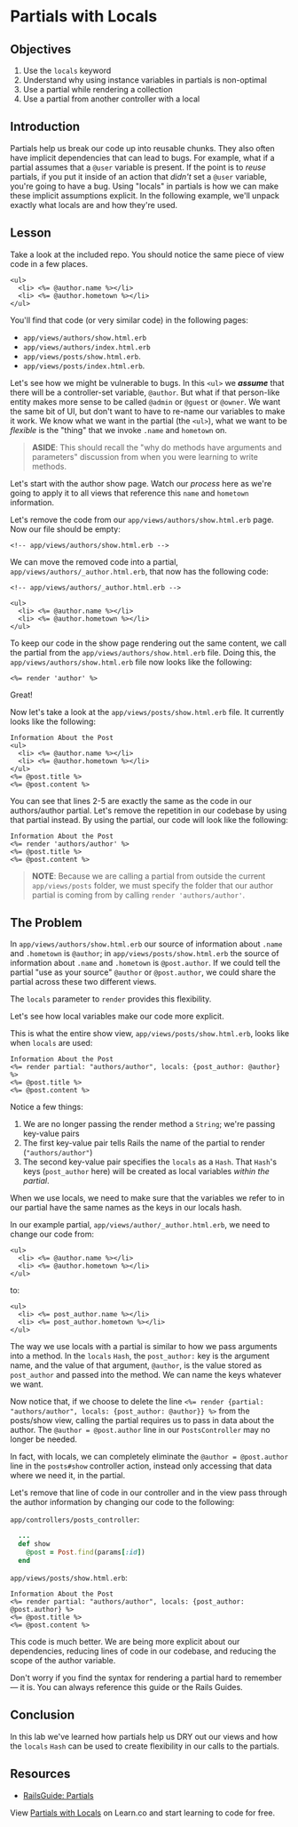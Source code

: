 #  Partials with Locals

## Objectives

1. Use the `locals` keyword
2. Understand why using instance variables in partials is non-optimal
3. Use a partial while rendering a collection
4. Use a partial from another controller with a local

## Introduction

Partials help us break our code up into reusable chunks.  They also often have
implicit dependencies that can lead to bugs.  For example, what if a partial
assumes that a `@user` variable is present. If the point is to _reuse_ partials,
if you put it inside of an action that _didn't_ set a `@user` variable, you're
going to have a bug. Using "locals" in partials is how we can make these
implicit assumptions explicit.  In the following example, we'll unpack exactly
what locals are and how they're used.

## Lesson

Take a look at the included repo.  You should notice the same piece of view code
in a few places.

```erb
<ul>
  <li> <%= @author.name %></li>
  <li> <%= @author.hometown %></li>
</ul>
```

You'll find that code (or very similar code) in the following pages:

* `app/views/authors/show.html.erb`
* `app/views/authors/index.html.erb`
* `app/views/posts/show.html.erb`.
* `app/views/posts/index.html.erb`.

Let's see how we might be vulnerable to bugs. In this `<ul>` we ***assume***
that there will be a controller-set variable, `@author`. But what if that
person-like entity makes more sense to be called `@admin` or `@guest` or
`@owner`. We want the same bit of UI, but don't want to have to re-name our
variables to make it work. We know what we want in the partial (the `<ul>`),
what we want to be _flexible_ is the "thing" that we invoke `.name` and
`hometown` on.

> **ASIDE**: This should recall the "why do methods have arguments and
> parameters" discussion from when you were learning to write methods.

Let's start with the author show page.  Watch our _process_ here as we're going
to apply it to all views that reference this `name` and `hometown` information.

Let's remove the code from our `app/views/authors/show.html.erb` page.  Now our
file should be empty:

```erb
<!-- app/views/authors/show.html.erb -->

```

We can move the removed code into a partial, `app/views/authors/_author.html.erb`, that now has the following code:

```erb
<!-- app/views/authors/_author.html.erb -->

<ul>
  <li> <%= @author.name %></li>
  <li> <%= @author.hometown %></li>
</ul>
```

To keep our code in the show page rendering out the same content, we call the
partial from the `app/views/authors/show.html.erb` file.  Doing this, the
`app/views/authors/show.html.erb` file now looks like the following:

```erb
<%= render 'author' %>
```

Great!

Now let's take a look at the `app/views/posts/show.html.erb` file.  It
currently looks like the following:

```erb
Information About the Post
<ul>
  <li> <%= @author.name %></li>
  <li> <%= @author.hometown %></li>
</ul>
<%= @post.title %>
<%= @post.content %>
```

You can see that lines 2-5 are exactly the same as the code in our
authors/author partial.  Let's remove the repetition in our codebase by using
that partial instead.  By using the partial, our code will look like the
following:

```erb
Information About the Post
<%= render 'authors/author' %>
<%= @post.title %>
<%= @post.content %>
```

> **NOTE**: Because we are calling a partial from outside the current
> `app/views/posts` folder, we must specify the folder that our author partial
> is coming from by calling `render 'authors/author'`.

## The Problem

In `app/views/authors/show.html.erb` our source of information about  `.name`
and `.hometown` is `@author`; in `app/views/posts/show.html.erb` the source of
information about `.name` and `.hometown` is `@post.author`. If we could tell
the partial "use as your source" `@author` or `@post.author`, we could share the
partial across these two different views.

The `locals` parameter to `render` provides this flexibility.

Let's see how local variables make our code more explicit.

This is what the entire show view, `app/views/posts/show.html.erb`, looks like
when `locals` are used:

```erb
Information About the Post
<%= render partial: "authors/author", locals: {post_author: @author} %>
<%= @post.title %>
<%= @post.content %>
```

Notice a few things:

1. We are no longer passing the render method a `String`; we're passing key-value pairs
2. The first key-value pair tells Rails the name of the partial to render (`"authors/author"`)
3. The second key-value pair specifies the `locals` as a `Hash`. That
   `Hash`'s keys (`post_author` here) will be created as local variables
   _within the partial_.

When we use locals, we need to make sure that the variables we refer to in our
partial have the same names as the keys in our locals hash.

In our example partial, `app/views/author/_author.html.erb`, we need to change
our code from:

```erb
<ul>
  <li> <%= @author.name %></li>
  <li> <%= @author.hometown %></li>
</ul>
```

to:

```erb
<ul>
  <li> <%= post_author.name %></li>
  <li> <%= post_author.hometown %></li>
</ul>
```

The way we use locals with a partial is similar to how we pass arguments
into a method.  In the `locals` `Hash`, the `post_author:` key is the argument
name, and the value of that argument, `@author`, is the value
stored as `post_author` and passed into the method.  We can name the keys
whatever we want.

Now notice that, if we choose to delete the line `<%= render {partial:
"authors/author", locals: {post_author: @author}} %>` from the posts/show view,
calling the partial requires us to pass in data about the author. The `@author =
@post.author` line in our `PostsController` may no longer be needed.

In fact, with locals, we can completely eliminate the `@author = @post.author`
line in the `posts#show` controller action, instead only accessing that data
where we need it, in the partial.

Let's remove that line of code in our controller and in the view pass through
the author information by changing our code to the following:

`app/controllers/posts_controller`:

```ruby
  ...
  def show
    @post = Post.find(params[:id])
  end

```

`app/views/posts/show.html.erb`:

```erb
Information About the Post
<%= render partial: "authors/author", locals: {post_author: @post.author} %>
<%= @post.title %>
<%= @post.content %>
```

This code is much better.  We are being more explicit about our dependencies,
reducing lines of code in our codebase, and reducing the scope of the author
variable.

Don't worry if you find the syntax for rendering a partial hard to remember ––
it is.  You can always reference this guide or the Rails Guides.

## Conclusion

In this lab we've learned how partials help us DRY out our views and how the
`locals` `Hash` can be used to create flexibility in our calls to the partials.

## Resources

* [RailsGuide: Partials](http://guides.rubyonrails.org/layouts_and_rendering.html#using-partials)


<p class='util--hide'>View <a href='https://learn.co/lessons/partial-locals-reading' title='Partials with Locals'>Partials with Locals</a> on Learn.co and start learning to code for free.</p>
